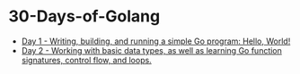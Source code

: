 # 30-Days-of-Golang

- [Day 1 - Writing, building, and running a simple Go program: Hello,
World!](/1)
- [Day 2 - Working with basic data types, as well as learning Go function
  signatures, control flow, and loops.](/2)
